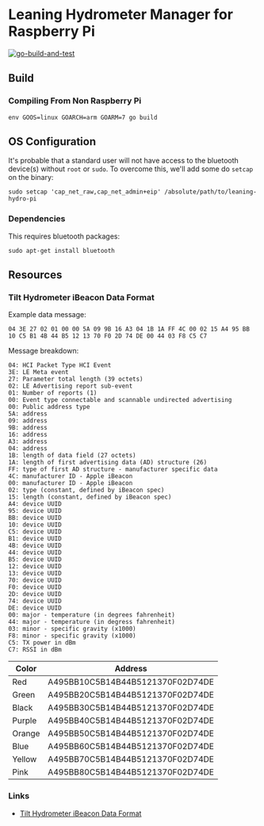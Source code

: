 # Leaning Hydrometer Manager for Raspberry Pi

[![go-build-and-test](https://github.com/fetherolfjd/leaning-hydro-pi/actions/workflows/go-build-and-test.yml/badge.svg)](https://github.com/fetherolfjd/leaning-hydro-pi/actions/workflows/go-build-and-test.yml)

## Build

### Compiling From Non Raspberry Pi

`env GOOS=linux GOARCH=arm GOARM=7 go build`

## OS Configuration

It's probable that a standard user will not have access to the bluetooth device(s)
without `root` or `sudo`. To overcome this, we'll add some do `setcap` on the binary:

`sudo setcap 'cap_net_raw,cap_net_admin+eip' /absolute/path/to/leaning-hydro-pi`

### Dependencies

This requires bluetooth packages:

`sudo apt-get install bluetooth`

## Resources

### Tilt Hydrometer iBeacon Data Format

Example data message:

```
04 3E 27 02 01 00 00 5A 09 9B 16 A3 04 1B 1A FF 4C 00 02 15 A4 95 BB 10 C5 B1 4B 44 B5 12 13 70 F0 2D 74 DE 00 44 03 F8 C5 C7
```

Message breakdown:

```
04: HCI Packet Type HCI Event
3E: LE Meta event
27: Parameter total length (39 octets)
02: LE Advertising report sub-event
01: Number of reports (1)
00: Event type connectable and scannable undirected advertising
00: Public address type
5A: address
09: address
9B: address
16: address
A3: address
04: address
1B: length of data field (27 octets)
1A: length of first advertising data (AD) structure (26)
FF: type of first AD structure - manufacturer specific data
4C: manufacturer ID - Apple iBeacon
00: manufacturer ID - Apple iBeacon
02: type (constant, defined by iBeacon spec)
15: length (constant, defined by iBeacon spec)
A4: device UUID
95: device UUID
BB: device UUID
10: device UUID
C5: device UUID
B1: device UUID
4B: device UUID
44: device UUID
B5: device UUID
12: device UUID
13: device UUID
70: device UUID
F0: device UUID
2D: device UUID
74: device UUID
DE: device UUID
00: major - temperature (in degrees fahrenheit)
44: major - temperature (in degress fahrenheit)
03: minor - specific gravity (x1000)
F8: minor - specific gravity (x1000)
C5: TX power in dBm
C7: RSSI in dBm
```

| Color | Address |
| ----- | ------- |
| Red |    A495BB10C5B14B44B5121370F02D74DE |
| Green |  A495BB20C5B14B44B5121370F02D74DE |
| Black |  A495BB30C5B14B44B5121370F02D74DE |
| Purple | A495BB40C5B14B44B5121370F02D74DE |
| Orange | A495BB50C5B14B44B5121370F02D74DE |
| Blue |   A495BB60C5B14B44B5121370F02D74DE |
| Yellow | A495BB70C5B14B44B5121370F02D74DE |
| Pink |   A495BB80C5B14B44B5121370F02D74DE |


### Links

 - [Tilt Hydrometer iBeacon Data Format](https://kvurd.com/blog/tilt-hydrometer-ibeacon-data-format/)
